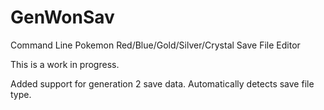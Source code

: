 # GenWonSav
Command Line Pokemon Red/Blue/Gold/Silver/Crystal Save File Editor

This is a work in progress.

Added support for generation 2 save data. Automatically detects save file type.
